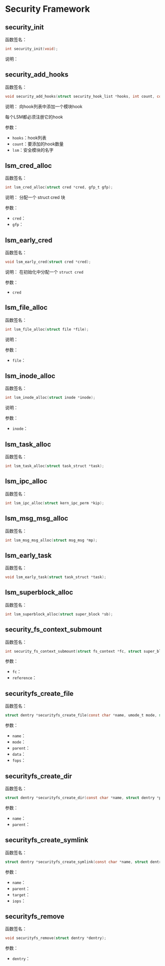 # Security Framework

## security_init

函数签名：
```c
int security_init(void);
```

说明：

## security_add_hooks

函数签名：
```c
void security_add_hooks(struct security_hook_list *hooks, int count, const char *lsm);
```

说明：
向hook列表中添加一个模块hook

每个LSM都必须注册它的hook

参数：
- `hooks`：hook列表
- `count`：要添加的hook数量
- `lsm`：安全模块的名字

## lsm_cred_alloc

函数签名：
```c
int lsm_cred_alloc(struct cred *cred, gfp_t gfp);
```

说明：
分配一个 struct cred 块

参数：
- `cred`：
- `gfp`：

## lsm_early_cred

函数签名：
```c
void lsm_early_cred(struct cred *cred);
```

说明：
在初始化中分配一个 `struct cred`

参数：
- `cred`

## lsm_file_alloc

函数签名：
```c
int lsm_file_alloc(struct file *file);
```

说明：

参数：
- `file`：

## lsm_inode_alloc

函数签名：
```c
int lsm_inode_alloc(struct inode *inode);
```

说明：

参数：
- `inode`：

## lsm_task_alloc

函数签名：
```c
int lsm_task_alloc(struct task_struct *task);
```

## lsm_ipc_alloc

函数签名：
```c
int lsm_ipc_alloc(struct kern_ipc_perm *kip);
```

## lsm_msg_msg_alloc

函数签名：
```c
int lsm_msg_msg_alloc(struct msg_msg *mp);
```

## lsm_early_task

函数签名：
```c
void lsm_early_task(struct task_struct *task);
```

## lsm_superblock_alloc

函数签名：
```c
int lsm_superblock_alloc(struct super_block *sb);
```

## security_fs_context_submount

函数签名：
```c
int security_fs_context_submount(struct fs_context *fc, struct super_block *reference);
```

参数：
- `fc`：
- `reference`：

## securityfs_create_file

函数签名：
```c
struct dentry *securityfs_create_file(const char *name, umode_t mode, struct dentry *parent, void *data, const struct file_operations *fops);
```

参数：
- `name`：
- `mode`：
- `parent`：
- `data`：
- `fops`：

## securityfs_create_dir

函数签名：
```c
struct dentry *securityfs_create_dir(const char *name, struct dentry *parent);
```

参数：
- `name`：
- `parent`：

## securityfs_create_symlink

函数签名：
```c
struct dentry *securityfs_create_symlink(const char *name, struct dentry *parent, const char *target, const struct inode_operations *iops);
```

参数：
- `name`：
- `parent`：
- `target`：
- `iops`：

## securityfs_remove

函数签名：
```c
void securityfs_remove(struct dentry *dentry);
```

参数：
- `dentry`：


